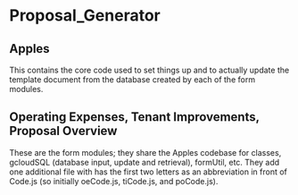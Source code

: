 # Proposal_Generator
## Apples
This contains the core code used to set things up and to actually update the template document from the database created by each of the form modules.
## Operating Expenses, Tenant Improvements, Proposal Overview
These are the form modules; they share the Apples codebase for classes, gcloudSQL (database input, update and retrieval), formUtil, etc. They add one additional file with has the first two letters as an abbreviation in front of Code.js (so initially oeCode.js, tiCode.js, and poCode.js).
